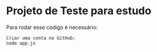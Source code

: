 <h1> Projeto de Teste para estudo </h1>

Para rodar esse codigo é necessário:

```
Criar uma conta no GitHub;
node app.js
```
